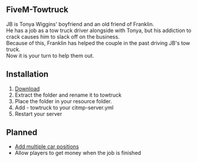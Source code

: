 ## FiveM-Towtruck

JB is Tonya Wiggins' boyfriend and an old friend of Franklin.   
He has a job as a tow truck driver alongside with Tonya, but his addiction to crack causes him to slack off on the business.   
Because of this, Franklin has helped the couple in the past driving JB's tow truck.  
Now it is your turn to help them out.

## Installation
1. [Download](https://github.com/FiveM-Scripts/FiveM-Towtruck/tree/dev/master.zip)
2. Extract the folder and rename it to towtruck
3. Place the folder in your resource folder.
4. Add - towtruck to your citmp-server.yml
5. Restart your server

## Planned
- [Add multiple car positions](https://github.com/FiveM-Scripts/FiveM-Towtruck/issues/2)
- Allow players to get money when the job is finished
